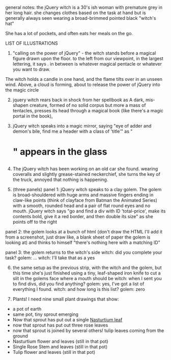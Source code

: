 general notes:  the jQuery witch is a 30's ish woman with premature grey in her long hair. she changes clothes based on the task at hand but is generally always seen wearing a broad-brimmed pointed black "witch's hat"

She has a lot of pockets, and often eats her meals on the go.

LIST OF ILLUSTRATIONS

1. "calling on the power of jQuery" - the witch stands before a magical figure drawn upon the floor. to the left from our viewpoint, in the largest lettering, it says <script> and to the right it says </script>. in between is whatever magical pentacle or whatever you want to draw.

The witch holds a candle in one hand, and the flame tilts over in an unseen wind. Above, a cloud is forming, about to release the power of jQuery into the magic circle

2. jquery witch rears back in shock from her spellbook as A dark, mis-shapen creature, formed of no solid corpus but more a mass of tentacles, presses its head through a magical book (like there's a magic portal in the book),

3. jQuery witch speaks into a magic mirror, saying "eye of adder and demon's bile, find me a header with a class of 'title'" as "<h1>" appears in the glass

4. The jQuery witch has been working on an old car she found. wearing coveralls and slightly grease-stained neckerchief, she turns the key of the truck, annoyed that nothing is happening.

5. (three panels) panel 1: jQuery witch speaks to a clay golem. The golem is broad-shouldered with huge arms and massive fingers ending in claw-like points (think of clayface from Batman the Animated Series) with a smooth, rounded head and a pair of flat round eyes and no mouth. jQuery witch says "go and find a div with ID 'total-price', make its contents bold, give it a red border, and then double its size" as she points off to the right

panel 2: the golem looks at a bunch of html (don't draw the HTML I'll add it from a screenshot, just draw like, a blank sheet of paper the golem is looking at) and thinks to himself "there's nothing here with a matching ID"

panel 3: the golem returns to the witch's side
witch: did you complete your task?
golem: ...
witch: I'll take that as a yes

6. the same setup as the previous strip, with the witch and the golem, but this time she's just finished using a tiny, leaf-shaped iron knife to cut a slit in the golems face where a mouth should be
witch: when I sent you to find divs, did you find anything?
golem: yes, I've got a list of everything I found.
witch: and how long is this list?
golem: zero


7. Plants! I need nine small plant drawings that show:
* a pot of earth
* same pot, tiny sprout emerging
* Now that sprout has put out a single [Nasturtium leaf](http://www.suttons.co.uk/Gardening/Flower+Seeds/All+Flower+Seeds/Nasturtium+Ladybird+Rose_124080.htm)
* now that sprout has put out three rose leaves
* now that sprout is joined by several others! tulip leaves coming from the ground
* Nasturtium flower and leaves (still in that pot)
* Single Rose Stem and leaves (still in that pot)
* Tulip flower and leaves (still in that pot)
